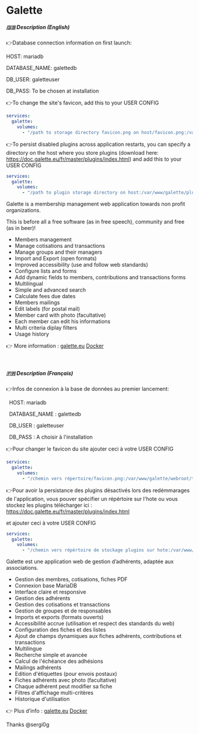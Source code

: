 # Galette





##### 🇬🇧 Description (English)

👉Database connection information on first launch:

HOST: mariadb

DATABASE\_NAME: galettedb

DB\_USER: galetteuser

DB\_PASS: To be chosen at installation

👉To change the site's favicon, add this to your USER CONFIG

```yaml
services:
  galette:
    volumes:
      - "/path to storage directory favicon.png on host/favicon.png:/var/www/galette/webroot/themes/default/images/favicon.png"
```

👉To persist disabled plugins across application restarts, you can specify a directory on the host where you store plugins (download here: https://doc.galette.eu/fr/master/plugins/index.html) and add this to your USER CONFIG

```yaml
services:
  galette:
    volumes:
      - "/path to plugin storage directory on host:/var/www/galette/plugins"
```

Galette is a membership management web application towards non profit organizations.

This is before all a free software (as in free speech), community and free (as in beer)!

* Members management
* Manage cotisations and transactions
* Manage groups and their managers
* Import and Export (open formats)
* Improved accessibility (use and follow web standards)
* Configure lists and forms
* Add dynamic fields to members, contributions and transactions forms
* Multilingual
* Simple and advanced search
* Calculate fees due dates
* Members mailings
* Edit labels (for postal mail)
* Member card with photo (facultative)
* Each member can edit his informations
* Multi criteria diplay filters
* Usage history

👉  More information : [galette.eu](https://galette.eu/) [Docker](https://github.com/galette-community/docker)

 

##### 🇫🇷 Description (Français)

👉Infos de connexion à la base de données au premier lancement:


        HOST: mariadb

        DATABASE\_NAME : galettedb

        DB\_USER : galetteuser

        DB\_PASS : A choisir à l'installation


👉Pour changer le favicon du site ajouter ceci à votre USER CONFIG

```yaml
services:
  galette:
    volumes:
      - "/chemin vers répertoire/favicon.png:/var/www/galette/webroot/themes/default/images/favicon.png"
```

👉Pour avoir la persistance des plugins désactivés lors des redémmarages de l'application, vous pouver spécifier un répértoire sur l'hote ou vous stockez les plugins télécharger ici : https://doc.galette.eu/fr/master/plugins/index.html

et ajouter ceci à votre USER CONFIG

```yaml
services:
  galette:
    volumes:
      - "/chemin vers répértoire de stockage plugins sur hote:/var/www/galette/plugins"
```

Galette est une application web de gestion d’adhérents, adaptée aux associations.

* Gestion des membres, cotisations, fiches PDF
* Connexion base MariaDB
* Interface claire et responsive
* Gestion des adhérents
* Gestion des cotisations et transactions
* Gestion de groupes et de responsables
* Imports et exports (formats ouverts)
* Accessibilité accrue (utilisation et respect des standards du web)
* Configuration des fiches et des listes
* Ajout de champs dynamiques aux fiches adhérents, contributions et transactions
* Multilingue
* Recherche simple et avancée
* Calcul de l'échéance des adhésions
* Mailings adhérents
* Edition d'étiquettes (pour envois postaux)
* Fiches adhérents avec photo (facultative)
* Chaque adhérent peut modifier sa fiche
* Filtres d'affichage multi-critères
* Historique d'utilisation

👉 Plus d’info : [galette.eu](https://galette.eu/) [Docker](https://github.com/galette-community/docker)





Thanks @sergi0g


